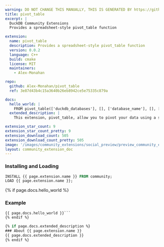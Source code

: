 ```yaml
---
warning: DO NOT CHANGE THIS MANUALLY, THIS IS GENERATED BY https://github/duckdb/community-extensions repository, check README there
title: pivot_table
excerpt: |
  DuckDB Community Extensions
  Provides a spreadsheet-style pivot_table function

extension:
  name: pivot_table
  description: Provides a spreadsheet-style pivot_table function
  version: 0.0.2
  language: C++
  build: cmake
  license: MIT
  maintainers:
    - Alex-Monahan

repo:
  github: Alex-Monahan/pivot_table
  ref: 3e87d43b4c15a3640b26eb8942ce5e75335c879a

docs:
  hello_world: |
    FROM pivot_table(['duckdb_databases'], [], ['database_name'], [], []);
  extended_description: |
    This extension, pivot_table, allow you to pivot your data using a spreadsheet-like pivot API. It is also similar to the Pandas pivot_table function. It does this solely through SQL macros - there are no C++ functions as a part of this extension.

extension_star_count: 9
extension_star_count_pretty: 9
extension_download_count: 505
extension_download_count_pretty: 505
image: '/images/community_extensions/social_preview/preview_community_extension_pivot_table.png'
layout: community_extension_doc
---
```


### Installing and Loading
```sql
INSTALL {{ page.extension.name }} FROM community;
LOAD {{ page.extension.name }};
```

{% if page.docs.hello_world %}
### Example
```sql
{{ page.docs.hello_world }}```
{% endif %}

{% if page.docs.extended_description %}
### About {{ page.extension.name }}
{{ page.docs.extended_description }}
{% endif %}


